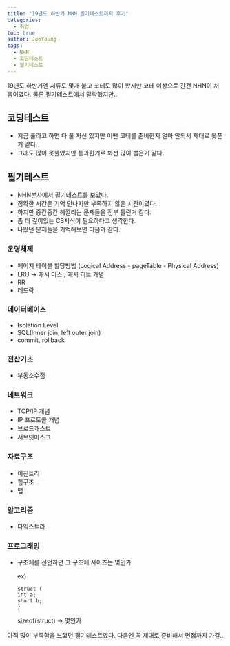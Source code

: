 ```yaml
---
title: "19년도 하반기 NHN 필기테스트까지 후기"
categories: 
  - 취업
toc: true
author: JooYoung
tags: 
  - NHN
  - 코딩테스트
  - 필기테스트
---
```


19년도 하반기엔 서류도 몇개 붙고 코테도 많이 봤지만 코테 이상으로 간건 NHN이 처음이였다. 물론 필기테스트에서 탈락했지만..

## 코딩테스트
- 지금 풀라고 하면 다 풀 자신 있지만 이땐 코테를 준비한지 얼마 안되서 제대로 못푼거 같다.. 
- 그래도 많이 못풀었지만 통과한거로 봐선 많이 뽑은거 같다. 

## 필기테스트
- NHN본사에서 필기테스트를 보았다. 
- 정확한 시간은 기억 안나지만 부족하지 않은 시간이였다. 
- 하지만 중간중간 헤깔리는 문제들을 전부 틀린거 같다. 
- 좀 더 깊이있는 CS지식이 필요하다고 생각한다. 
- 나왔던 문제들을 기억해보면 다음과 같다. 

### 운영체제
- 페이지 테이블 할당방법 (Logical Address - pageTable - Physical Address)
- LRU -> 캐시 미스 , 캐시 히트 개념
- RR
- 데드락
### 데이터베이스
- Isolation Level 
- SQL(Inner join, left outer join)
- commit, rollback
### 전산기초
- 부동소수점
### 네트워크
- TCP/IP 개념
- IP 프로토콜 개념
- 브로드캐스트
- 서브넷마스크
### 자료구조
- 이진트리 
- 힙구조
- 맵
### 알고리즘
- 다익스트라

### 프로그래밍
- 구조체를 선언하면 그 구조체 사이즈는 몇인가
 
  ex) 
  ``` 
  struct {
  int a;
  short b; 
  }
  ```
  sizeof(struct) -> 몇인가

  
아직 많이 부족함을 느꼈던 필기테스트였다. 다음엔 꼭 제대로 준비해서 면접까지 가길..
